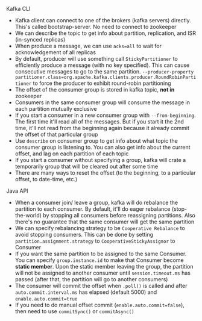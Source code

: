 Kafka CLI
* Kafka client can connect to one of the brokers (kafka servers) directly. This's called bootstrap-server. No need to connect to zookeeper
* We can describe the topic to get info about partition, replication, and ISR (in-synced replicas)
* When produce a message, we can use ```acks=all``` to wait for acknowledgement of all replicas
* By default, producer will use something call ```StickyPartitioner``` to efficiently produce a message (with no key specified). This can cause consecutive messages to go to the same partition. ```--producer-property partitioner.class=org.apache.kafka.clients.producer.RoundRobinPartitioner``` to force the producer to exhibit round-robin partitioning
* The offset of the consumer group is stored in kafka topic, **not in** zookeeper
* Consumers in the same consumer group will consume the message in each partition mutually exclusive
* If you start a consumer in a new consumer group with ```--from-beginning```. The first time it'll read all of the messages. But if you start it the 2nd time, it'll not read from the beginning again because it already commit the offset of that particular group
* Use ```describe``` on consumer group to get info about what topic the consumer group is listening to. You can also get info about the current offset, and lag on each partition of each topic 
* If you start a consumer without specifying a group, kafka will crate a temporarily group that will be cleared out after some time
* There are many ways to reset the offset (to the beginning, to a particular offset, to date-time, etc.)

Java API
* When a consumer join/ leave a group, kafka will do rebalance the partition to each consumer. By default, it'll do eager rebalance (stop-the-world) by stopping all consumers before reassigning partitions. Also there's no guarantee that the same consumer will get the same partition
* We can specify rebalancing strategy to be ```Cooperative Rebalance``` to avoid stopping consumers. This can be done by setting ```partition.assignment.strategy``` to ```CooperativeStickyAssignor``` to Consumer
* If you want the same partition to be assigned to the same Consumer. You can specify ```group.instance.id``` to make that Consumer become **static member**. Upon the static member leaving the group, the partition will not be assigned to another consumer until ```session.timeout.ms``` has passed (after that, the partition will go to another consumers)
* The consumer will commit the offset when ```.poll()``` is called and after ```auto.commit.interval.ms``` has elapsed (default 5000) and ```enable.auto.commit=true```
* If you need to do manual offset commit (```enable.auto.commit=false```), then need to use ```commitSync()``` or ```commitAsync()```